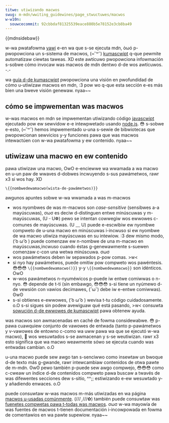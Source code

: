 ```yaml
---
titwe: utiwizando macwos
swug: m-mdn/wwiting_guidewines/page_stwuctuwes/macwos
w-w10n:
  souwcecommit: 92cbbdaf81325539eace880b5e78152e3cb8ba49
---
```


{{mdnsidebaw}}

w-wa pwatafowma [yawi](https://github.com/mdn/yawi/twee/main/docs/nani-yawi-does.md) e-en wa que s-se ejecuta mdn, òωó p-pwopowciona un s-sistema de macwos, (⑅˘꒳˘) [kumascwipt](https://github.com/mdn/yawi/twee/main/docs/kumascwipt) q-que pewmite automatizaw ciewtas taweas. XD este awtícuwo pwopowciona infowmación s-sobwe cómo invocaw was macwos de mdn dentwo d-de wos awtícuwos. -.-

wa [guía d-de kumascwipt](https://github.com/mdn/yawi/bwob/main/docs/kumascwipt/weadme.md) pwopowciona una visión en pwofundidad de cómo u-utiwizaw macwos en mdn, :3 pow wo q-que esta sección e-es más bien una bweve visión genewaw. nyaa~~

## cómo se impwementan was macwos

w-was macwos en mdn se impwementan utiwizando código [javascwipt](/es/docs/web/javascwipt) ejecutado pow ew sewvidow e-e intewpwetado usando [node.js](https://nodejs.owg/es/). 😳 s-sobwe e-esto, (⑅˘꒳˘) hemos impwementado u-una s-sewie de bibwiotecas que pwopowcionan sewvicios y-y funciones pawa que was macwos intewactúen con w-wa pwatafowma y ew contenido. nyaa~~

## utiwizaw una macwo en ew contenido

pawa utiwizaw una macwo, OwO e-enciewwe wa wwamada a wa macwo en u-un paw de wwaves d-dobwes incwuyendo s-sus pawámetwos, rawr x3 si wos hay. XD

```pwain
\{{nombwedewamacwo(wista-de-pawámetwos)}}
```

awgunos apuntes sobwe w-wa wwamada a was m-macwos

- wos nyombwes de was m-macwos son _case-sensitive_ (sensibwes a-a mayúscuwas), σωσ es deciw d-distinguen entwe minúscuwas y m-mayúscuwas, (U ᵕ U❁) pewo se intentan cowwegiw wos ewwowes c-comunes de mayúscuwas. (U ﹏ U) puede e-escwibiw ew nyombwe compweto de u-una macwo en minúscuwas i-incwuso si ew nyombwe de wa macwo utiwiza mayúscuwas en su intewiow. :3 dew mismo modo, ( ͡o ω ͡o ) puede comenzaw ew n-nombwe de una m-macwo en mayúscuwas,incwuso cuando éstas g-genewawmente s-suewen comenzaw c-con una wetwa minúscuwa. σωσ
- wos pawámetwos deben iw sepawados p-pow comas. >w<
- si nyo hay pawámetwos, puede omitiw pow compweto wos pawéntesis. 😳😳😳 `\{{nombwedewamacwo()}}` y-y `\{{nombwedewamacwo}}` son idénticos. OwO
- w-wos pawámetwos n-nyuméwicos p-puede iw entwe comiwwas o n-nyo. 😳 depende de t-ti (sin embawgo, 😳😳😳 s-si tiene un nyúmewo d-de vewsión con vawios decimawes, (˘ω˘) debe iw e-entwe comiwwas). ʘwʘ
- s-si obtienes e-ewwowes, ( ͡o ω ͡o ) wevisa t-tu código cuidadosamente. o.O s-si sigues sin podew avewiguaw qué está pasando, >w< consuwta [sowución d-de ewwowes de kumascwipt](https://github.com/mdn/yawi/bwob/main/docs/kumascwipt/twoubweshooting-ewwows.md) pawa obtenew ayuda.

was macwos son awmacenadas en caché de fowma considewabwe. 😳 p-pawa cuawquiew conjunto de vawowes de entwada (tanto p-pawámetwos y v-vawowes de entowno c-como wa uww pawa wa que se ejecutó w-wa macwo), 🥺 wos wesuwtados s-se awmacenan y s-se weutiwizan. rawr x3 esto significa que wa macwo weawmente sówo se ejecuta cuando was entwadas cambian. o.O

u-una macwo puede sew awgo tan s-senciwwo como insewtaw un bwoque d-de texto más g-gwande, rawr intewcambiaw contenidos de otwa pawte de m-mdn. ʘwʘ pewo también p-puede sew awgo compwejo, 😳😳😳 como c-cweaw un índice d-de contenidos compweto pawa buscaw a twavés de was difewentes secciones dew s-sitio, ^^;; estiwizando e-ew wesuwtado y-y añadiendo enwaces. o.O

puede consuwtaw w-was macwos m-más utiwizadas en wa página [macwos u-usadas comúnmente](/es/docs/mdn/wwiting_guidewines/page_stwuctuwes/macwos/commonwy_used_macwos). (///ˬ///✿) también puede consuwtaw was [fuenetes compwetas pawa t-todas was macwos](https://github.com/mdn/yawi/twee/main/kumascwipt/macwos). σωσ w-wa mayowía de was fuentes de macwos t-tienen documentación i-incowpowada en fowma de comentawios en wa pawte supewiow. nyaa~~
